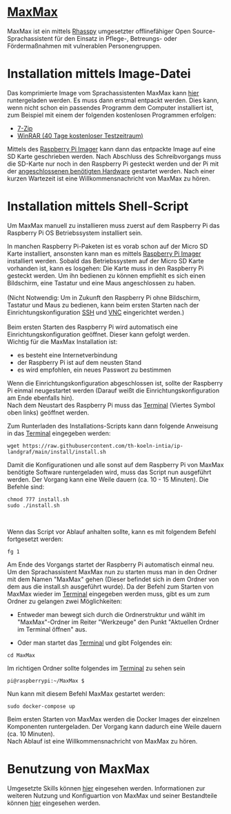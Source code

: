 

# [MaxMax](https://ip-landgraf.intia.de)
MaxMax ist ein mittels [Rhasspy](https://github.com/rhasspy/rhasspy) umgesetzter offlinefähiger Open Source-Sprachassistent für den Einsatz in Pflege-, Betreungs- oder Fördermaßnahmen mit vulnerablen Personengruppen. 

# Installation mittels Image-Datei
Das komprimierte Image vom Sprachassistenten MaxMax kann [hier](https://drive.google.com/file/d/1rsfCCy5GsPeIJup7GpszWAbtiVu9NVtj/view?usp=sharing) runtergeladen werden.
Es muss dann erstmal entpackt werden. Dies kann, wenn nicht schon ein passendes Programm dem Computer installiert ist, zum Beispiel mit einem der folgenden kostenlosen Programmen erfolgen:
- [7-Zip](https://www.7-zip.de/)
- [WinRAR (40 Tage kostenloser Testzeitraum)](https://winrar.de/downld.php)

Mittels des [Raspberry Pi Imager](https://www.raspberrypi.org/software/) kann dann das entpackte Image auf eine SD Karte geschrieben werden.
Nach Abschluss des Schreibvorgangs muss die SD-Karte nur noch in den Raspberry Pi gesteckt werden und der Pi mit der [angeschlossenen benötigten Hardware](https://ip-landgraf.intia.de/pages/installation/Hardware.html) gestartet werden. Nach einer kurzen Wartezeit ist eine Willkommensnachricht von MaxMax zu hören.

# Installation mittels Shell-Script
Um MaxMax manuell zu installieren muss zuerst auf dem Raspberry Pi das Raspberry Pi OS Betriebssystem installiert sein. <br />

In manchen Raspberry Pi-Paketen ist es vorab schon auf der Micro SD Karte installiert, ansonsten kann man es mittels [Raspberry Pi Imager](https://www.raspberrypi.org/software/) installiert werden.
Sobald das Betriebssystem auf der Micro SD Karte vorhanden ist, kann es losgehen:
Die Karte muss in den Raspberry Pi gesteckt werden. Um ihn bedienen zu können empfiehlt es sich einen Bildschirm, eine Tastatur und eine Maus angeschlossen zu haben. <br /> <br />(Nicht Notwendig: Um in Zukunft den Raspberry Pi ohne Bildschirm, Tastatur und Maus zu bedienen, kann beim ersten Starten nach der Einrichtungskonfiguration [SSH](/ersteSchritte#per-ssh---bedienung-ausschließlich-über-terminal) und [VNC](/ersteSchritte#per-vnc---bedienung-mit-benutzeroberfläche) eingerichtet werden.) <br />
<br />
Beim ersten Starten des Raspberry Pi wird automatisch eine Einrichtungskonfiguration geöffnet. Dieser kann gefolgt werden. <br />
Wichtig für die MaxMax Installation ist:

- es besteht eine Internetverbindung
- der Raspberry Pi ist auf dem neusten Stand 
- es wird empfohlen, ein neues Passwort zu bestimmen

Wenn die Einrichtungskonfiguration abgeschlossen ist, sollte der Raspberry Pi einmal neugestartet werden (Darauf weißt die Einrichtungskonfiguration am Ende ebenfalls hin).<br />
Nach dem Neustart des Raspberry Pi muss das [Terminal](/glossar#terminal) (Viertes Symbol oben links) geöffnet werden. <br />

Zum Runterladen des Installations-Scripts kann dann folgende Anweisung in das [Terminal](/glossar#terminal) eingegeben werden:

```shell
wget https://raw.githubusercontent.com/th-koeln-intia/ip-landgraf/main/install/install.sh
```

Damit die Konfigurationen und alle sonst auf dem Raspberry Pi von MaxMax benötigte Software runtergeladen wird, muss das Script nun ausgeführt werden. Der Vorgang kann eine Weile dauern (ca. 10 - 15 Minuten). Die Befehle sind:

```shell
chmod 777 install.sh
sudo ./install.sh
```
<br />

Wenn das Script vor Ablauf anhalten sollte, kann es mit folgendem Befehl fortgesetzt werden: <br />

```shell
fg 1
```

Am Ende des Vorgangs startet der Raspberry Pi automatisch einmal neu. <br /> Um den Sprachassistent MaxMax nun zu starten muss man in den Ordner mit dem Namen "MaxMax" gehen (Dieser befindet sich in dem Ordner von dem aus die install.sh ausgeführt wurde). Da der Befehl zum Starten von MaxMax wieder im [Terminal](/glossar#terminal) eingegeben werden muss, gibt es um zum Ordner zu gelangen zwei Möglichkeiten:

- Entweder man bewegt sich durch die Ordnerstruktur und wählt im "MaxMax"-Ordner im Reiter "Werkzeuge" den Punkt "Aktuellen Ordner im Terminal öffnen"  aus. <br />


- Oder man startet das [Terminal](/glossar#terminal) und gibt Folgendes ein:

```shell
cd MaxMax
```

Im richtigen Ordner sollte folgendes im [Terminal](/glossar#terminal) zu sehen sein <br />

```shell
pi@raspberrypi:~/MaxMax $
```


Nun kann mit diesem Befehl MaxMax gestartet werden:

```shell
sudo docker-compose up
```

Beim ersten Starten von MaxMax werden die Docker Images der einzelnen Komponenten runtergeladen. Der Vorgang kann dadurch eine Weile dauern (ca. 10 Minuten).<br />
Nach Ablauf ist eine Willkommensnachricht von MaxMax zu hören.

# Benutzung von MaxMax
Umgesetzte Skills können [hier](/pages/entwicklung/skills/) eingesehen werden.
Informationen zur weiteren Nutzung und Konfiguartion von MaxMax und seiner Bestandteile können [hier](/ersteSchritte.md) eingesehen werden. 
